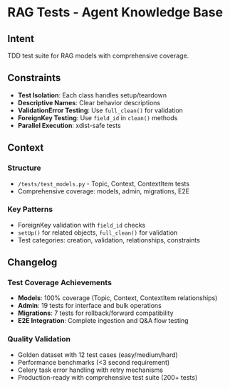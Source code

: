 # RAG Tests - Agent Knowledge Base

## Intent

TDD test suite for RAG models with comprehensive coverage.

## Constraints

- **Test Isolation**: Each class handles setup/teardown
- **Descriptive Names**: Clear behavior descriptions
- **ValidationError Testing**: Use `full_clean()` for validation
- **ForeignKey Testing**: Use `field_id` in `clean()` methods
- **Parallel Execution**: xdist-safe tests

## Context

### Structure
- `/tests/test_models.py` - Topic, Context, ContextItem tests
- Comprehensive coverage: models, admin, migrations, E2E

### Key Patterns
- ForeignKey validation with `field_id` checks
- `setUp()` for related objects, `full_clean()` for validation
- Test categories: creation, validation, relationships, constraints

## Changelog

### Test Coverage Achievements
- **Models**: 100% coverage (Topic, Context, ContextItem relationships)
- **Admin**: 19 tests for interface and bulk operations
- **Migrations**: 7 tests for rollback/forward compatibility
- **E2E Integration**: Complete ingestion and Q&A flow testing

### Quality Validation
- Golden dataset with 12 test cases (easy/medium/hard)
- Performance benchmarks (<3 second requirement)
- Celery task error handling with retry mechanisms
- Production-ready with comprehensive test suite (200+ tests)
